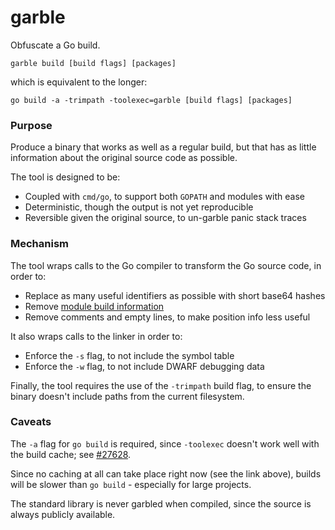 # garble

Obfuscate a Go build.

	garble build [build flags] [packages]

which is equivalent to the longer:

	go build -a -trimpath -toolexec=garble [build flags] [packages]

### Purpose

Produce a binary that works as well as a regular build, but that has as little
information about the original source code as possible.

The tool is designed to be:

* Coupled with `cmd/go`, to support both `GOPATH` and modules with ease
* Deterministic, though the output is not yet reproducible
* Reversible given the original source, to un-garble panic stack traces

### Mechanism

The tool wraps calls to the Go compiler to transform the Go source code, in
order to:

* Replace as many useful identifiers as possible with short base64 hashes
* Remove [module build information](https://golang.org/pkg/runtime/debug/#ReadBuildInfo)
* Remove comments and empty lines, to make position info less useful

It also wraps calls to the linker in order to:

* Enforce the `-s` flag, to not include the symbol table
* Enforce the `-w` flag, to not include DWARF debugging data

Finally, the tool requires the use of the `-trimpath` build flag, to ensure the
binary doesn't include paths from the current filesystem.

### Caveats

The `-a` flag for `go build` is required, since `-toolexec` doesn't work well
with the build cache; see [#27628](https://github.com/golang/go/issues/27628).

Since no caching at all can take place right now (see the link above), builds
will be slower than `go build` - especially for large projects.

The standard library is never garbled when compiled, since the source is always
publicly available.
